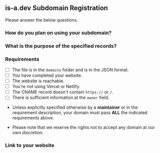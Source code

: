 ## is-a.dev Subdomain Registration
Please answer the below questions.

### How do you plan on using your subdomain?

### What is the purpose of the specified records?

### Requirements
- [ ] The file is in the `domains` folder and is in the JSON format.
- [ ] You have completed your website. <!-- This is not required if the domain you're registering is for emails. -->
- [ ] The website is reachable.  <!-- This is not required if the domain you're registering is for emails. -->
- [ ] You're not using Vercel or Netlify.  <!-- This is not required if you're using an URL record. -->
- [ ] The CNAME record doesn't contain `https://` or `/`.  <!-- This is not required if you are not using a CNAME record. -->
- [ ] There is sufficient information at the `owner` field.  <!-- You need to have your email presented at `email` field. If you don't want to provide your email for any reason, you can specify another social platform (e.g. Discord or Twitter) so we can contact you. -->

- Unless explicitly specified otherwise by a **maintainer** or in the requirement description, your domain must pass **ALL** the indicated requirements above.

- Please note that we reserve the rights not to accept any domain at our own discretion.

### Link to your website
